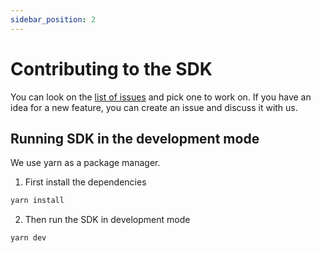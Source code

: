 ```yaml
---
sidebar_position: 2
---
```


# Contributing to the SDK

You can look on the [list of issues](https://github.com/avorty/vulcan-api-js/issues) and pick one to work on. If you have an idea for a new feature, you can create an issue and discuss it with us.

## Running SDK in the development mode

We use yarn as a package manager.

1. First install the dependencies

```bash
yarn install
```

2. Then run the SDK in development mode

```bash
yarn dev
```